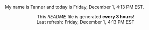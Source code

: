 My name is Tanner and today is Friday, December 1, 4:13 PM EST.

<p align="center">This <i>README</i> file is generated <b>every 3 hours</b>!</br>Last refresh: Friday, December 1, 4:13 PM EST<br /></p>
